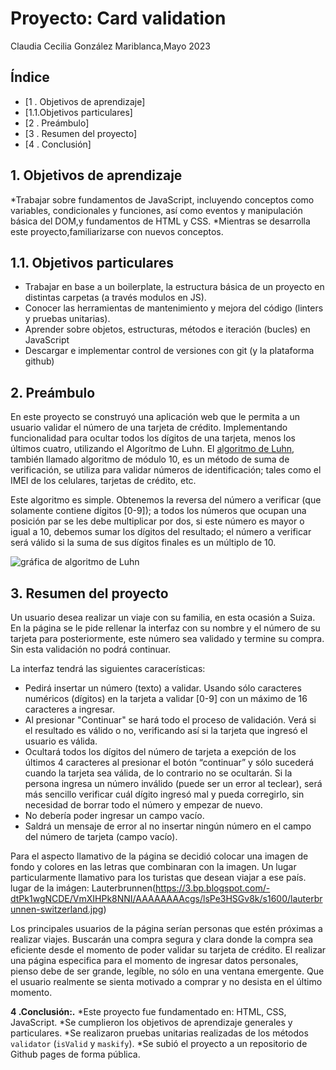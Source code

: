 # Proyecto: Card validation 
Claudia Cecilia González Mariblanca,Mayo 2023
 
## Índice

* [1 . Objetivos de aprendizaje]
* [1.1.Objetivos particulares]
* [2 . Preámbulo]
* [3 . Resumen del proyecto]
* [4 . Conclusión]
## 1. Objetivos de aprendizaje
*Trabajar sobre fundamentos de JavaScript, incluyendo conceptos como variables, condicionales y funciones, así como eventos y manipulación básica del DOM,y fundamentos de
 HTML y CSS. 
*Mientras se desarrolla este proyecto,familiarizarse con nuevos
conceptos.

## 1.1. Objetivos particulares

* Trabajar en base a un boilerplate, la estructura básica de un proyecto en
  distintas carpetas (a través modulos en JS).
* Conocer las herramientas de mantenimiento y mejora del código (linters y
  pruebas unitarias).
* Aprender sobre objetos, estructuras, métodos e iteración (bucles)
  en JavaScript
* Descargar e implementar control de versiones con git (y la plataforma github)

## 2. Preámbulo

En este proyecto se construyó una aplicación web que le permita a un
usuario validar el número de una tarjeta de crédito. Implementando funcionalidad para ocultar todos los dígitos de una tarjeta, menos los últimos cuatro, utilizando el Algorítmo de Luhn.
El [algoritmo de Luhn](https://es.wikipedia.org/wiki/Algoritmo_de_Luhn),
también llamado algoritmo de módulo 10, es un método de suma de verificación,
se utiliza para validar números de identificación; tales como el IMEI de los
celulares, tarjetas de crédito, etc.

Este algoritmo es simple. Obtenemos la reversa del número a verificar (que
solamente contiene dígitos [0-9]); a todos los números que ocupan una posición
par se les debe multiplicar por dos, si este número es mayor o igual a 10,
debemos sumar los dígitos del resultado; el número a verificar será válido si
la suma de sus dígitos finales es un múltiplo de 10.

![gráfica de algoritmo de Luhn](https://user-images.githubusercontent.com/12631491/217016579-865679e0-0949-4afd-b13f-d2ebba7a0c54.png)

## 3. Resumen del proyecto

Un usuario desea realizar un viaje con su familia, en esta ocasión a Suiza. En la página se le pide rellenar la interfaz con su nombre y el número de su tarjeta para posteriormente, este número sea validado y termine su compra. Sin esta validación no podrá continuar.

La interfaz tendrá las siguientes caracerísticas: 

* Pedirá insertar un número (texto) a validar. Usando sólo caracteres numéricos
  (dígitos) en la tarjeta a validar [0-9] con un máximo de 16 caracteres a ingresar.  
* Al presionar "Continuar" se hará todo el proceso de validación.
Verá si el resultado es válido o no, verificando así si la tarjeta que ingresó el usuario es válida.  
* Ocultará todos los dígitos del número de tarjeta a exepción de los últimos
  4 caracteres al presionar el botón “continuar” y sólo sucederá cuando la tarjeta sea válida, de lo contrario no se ocultarán. Si la persona ingresa un número inválido (puede ser un error al teclear), será más sencillo verificar cuál dígito ingresó mal y pueda corregirlo, sin necesidad de borrar todo el número y empezar de nuevo. 
* No debería poder ingresar un campo vacío.  
* Saldrá un mensaje de error al no insertar ningún número en el campo del número de tarjeta (campo vacío). 


Para el aspecto llamativo de la página se decidió colocar una imagen de fondo y colores en las letras que combinaran con la imagen. Un lugar particularmente llamativo para los turistas que desean viajar a ese país. lugar de la imágen: Lauterbrunnen(https://3.bp.blogspot.com/-dtPk1wgNCDE/VmXIHPk8NNI/AAAAAAAAcgs/lsPe3HSGv8k/s1600/lauterbrunnen-switzerland.jpg)


 
 Los principales usuarios de la página serían personas que estén próximas a realizar viajes.
Buscarán una compra segura y clara donde la compra sea eficiente desde el momento de poder validar su tarjeta de crédito.
El realizar una página especifica para el momento de ingresar datos personales, pienso debe de ser grande, legíble, no sólo en una ventana emergente. Que el usuario realmente se sienta motivado a comprar y no desista en el último momento. 



 
**4 .Conclusión:.** 
*Este proyecto fue fundamentado en: HTML, CSS, JavaScript.
*Se cumplieron los objetivos de aprendizaje generales y particulares.
*Se realizaron pruebas unitarias realizadas de los métodos `validator` (`isValid` y `maskify`).
*Se subió el proyecto a un repositorio de Github pages de forma pública.




